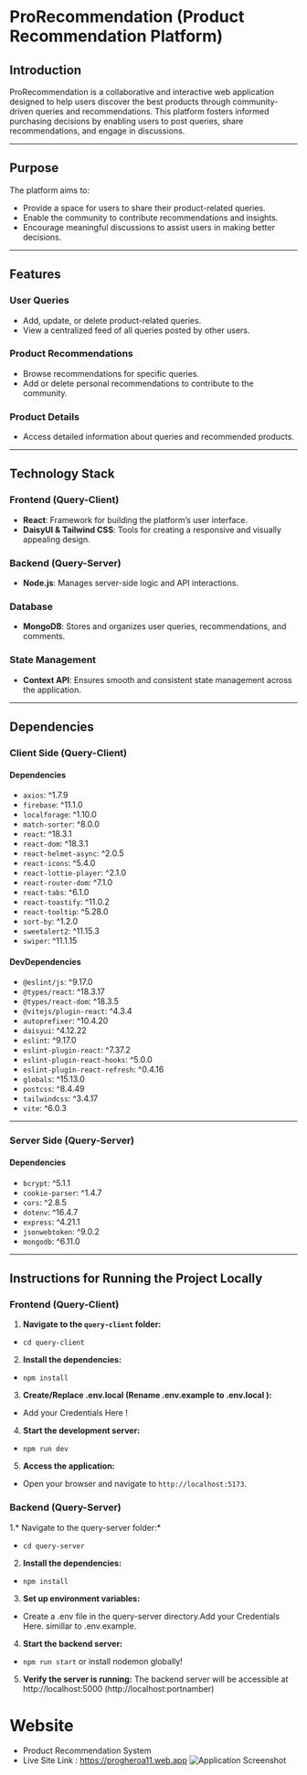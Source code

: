 # ProRecommendation (Product Recommendation Platform)

## Introduction
ProRecommendation is a collaborative and interactive web application designed to help users discover the best products through community-driven queries and recommendations. This platform fosters informed purchasing decisions by enabling users to post queries, share recommendations, and engage in discussions.

---

## Purpose
The platform aims to:
- Provide a space for users to share their product-related queries.
- Enable the community to contribute recommendations and insights.
- Encourage meaningful discussions to assist users in making better decisions.

---

## Features

### User Queries
- Add, update, or delete product-related queries.
- View a centralized feed of all queries posted by other users.

### Product Recommendations
- Browse recommendations for specific queries.
- Add or delete personal recommendations to contribute to the community.

### Product Details
- Access detailed information about queries and recommended products.

---

## Technology Stack

### Frontend (Query-Client)
- **React**: Framework for building the platform’s user interface.
- **DaisyUI & Tailwind CSS**: Tools for creating a responsive and visually appealing design.

### Backend (Query-Server)
- **Node.js**: Manages server-side logic and API interactions.

### Database
- **MongoDB**: Stores and organizes user queries, recommendations, and comments.

### State Management
- **Context API**: Ensures smooth and consistent state management across the application.

---

## Dependencies

### Client Side (Query-Client)
#### **Dependencies**
- `axios`: ^1.7.9
- `firebase`: ^11.1.0
- `localforage`: ^1.10.0
- `match-sorter`: ^8.0.0
- `react`: ^18.3.1
- `react-dom`: ^18.3.1
- `react-helmet-async`: ^2.0.5
- `react-icons`: ^5.4.0
- `react-lottie-player`: ^2.1.0
- `react-router-dom`: ^7.1.0
- `react-tabs`: ^6.1.0
- `react-toastify`: ^11.0.2
- `react-tooltip`: ^5.28.0
- `sort-by`: ^1.2.0
- `sweetalert2`: ^11.15.3
- `swiper`: ^11.1.15

#### **DevDependencies**
- `@eslint/js`: ^9.17.0
- `@types/react`: ^18.3.17
- `@types/react-dom`: ^18.3.5
- `@vitejs/plugin-react`: ^4.3.4
- `autoprefixer`: ^10.4.20
- `daisyui`: ^4.12.22
- `eslint`: ^9.17.0
- `eslint-plugin-react`: ^7.37.2
- `eslint-plugin-react-hooks`: ^5.0.0
- `eslint-plugin-react-refresh`: ^0.4.16
- `globals`: ^15.13.0
- `postcss`: ^8.4.49
- `tailwindcss`: ^3.4.17
- `vite`: ^6.0.3

---

### Server Side (Query-Server)
#### **Dependencies**
- `bcrypt`: ^5.1.1
- `cookie-parser`: ^1.4.7
- `cors`: ^2.8.5
- `dotenv`: ^16.4.7
- `express`: ^4.21.1
- `jsonwebtoken`: ^9.0.2
- `mongodb`: ^6.11.0

---

## Instructions for Running the Project Locally

### Frontend (Query-Client)
1. **Navigate to the `query-client` folder:**
-   `cd query-client`
2. **Install the dependencies:**
-   `npm install`
3. **Create/Replace .env.local (Rename .env.example to .env.local ):**
-   Add your Credentials Here !
4. **Start the development server:**
-   `npm run dev`
5. **Access the application:**
-   Open your browser and navigate to `http://localhost:5173`.

### Backend (Query-Server)
1.* Navigate to the query-server folder:*
-   `cd query-server`

2. **Install the dependencies:**
-   `npm install`
3. **Set up environment variables:**
-   Create a .env file in the query-server directory.Add your Credentials Here. simillar to .env.example.
4. **Start the backend server:**
-   `npm run start` or install nodemon globally!
5. **Verify the server is running:**
The backend server will be accessible at http://localhost:5000 (http://localhost:portnamber)

# Website
-   Product Recommendation System
-   Live Site Link : https://progheroa11.web.app
![Application Screenshot](/screenshot.png)
